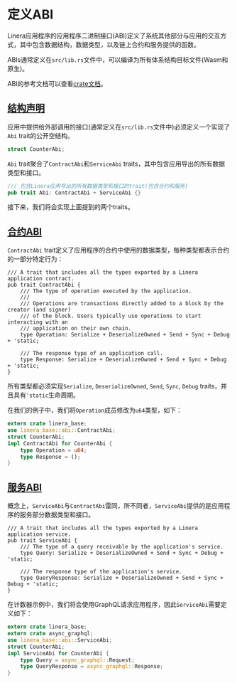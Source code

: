 # 定义ABI

Linera应用程序的应用程序二进制接口(ABI)定义了系统其他部分与应用的交互方式，其中包含数据结构，数据类型，以及链上合约和服务提供的函数。

ABIs通常定义在`src/lib.rs`文件中，可以编译为所有体系结构目标文件(Wasm和原生)。

ABI的参考文档可以查看[crate文档](https://docs.rs/linera-base/latest/linera_base/abi/)。

## [结构声明](https://linera-dev.respeer.ai/#/zh_CN/sdk/abi?id=defining-a-marker-struct)

应用中提供给外部调用的接口(通常定义在`src/lib.rs`文件中)必须定义一个实现了`Abi` trait的公开空结构。

```rust
struct CounterAbi;
```

`Abi` trait聚合了`ContractAbi`和`ServiceAbi` traits，其中包含应用导出的所有数据类型和接口。

```rust
/// 包含Linera应用导出的所有数据类型和接口的trait(包含合约和服务)
pub trait Abi: ContractAbi + ServiceAbi {}
```

接下来，我们将会实现上面提到的两个traits。

## [合约ABI](https://linera-dev.respeer.ai/#/zh_CN/sdk/abi?id=contract-abi)

`ContractAbi` trait定义了应用程序的合约中使用的数据类型，每种类型都表示合约的一部分特定行为：

```rust,ignore
/// A trait that includes all the types exported by a Linera application contract.
pub trait ContractAbi {
    /// The type of operation executed by the application.
    ///
    /// Operations are transactions directly added to a block by the creator (and signer)
    /// of the block. Users typically use operations to start interacting with an
    /// application on their own chain.
    type Operation: Serialize + DeserializeOwned + Send + Sync + Debug + 'static;

    /// The response type of an application call.
    type Response: Serialize + DeserializeOwned + Send + Sync + Debug + 'static;
}
```

所有类型都必须实现`Serialize`, `DeserializeOwned`, `Send`, `Sync`, `Debug` traits，并且具有`'static`生命周期。

在我们的例子中，我们将`Operation`成员修改为`u64`类型，如下：

```rust
extern crate linera_base;
use linera_base::abi::ContractAbi;
struct CounterAbi;
impl ContractAbi for CounterAbi {
    type Operation = u64;
    type Response = ();
}
```

## [服务ABI](https://linera-dev.respeer.ai/#/zh_CN/sdk/abi?id=service-abi)

概念上，`ServiceAbi`与`ContractAbi`雷同，所不同者，`ServiceAbi`提供的是应用程序的服务部分数据类型和接口。

```rust,ignore
/// A trait that includes all the types exported by a Linera application service.
pub trait ServiceAbi {
    /// The type of a query receivable by the application's service.
    type Query: Serialize + DeserializeOwned + Send + Sync + Debug + 'static;

    /// The response type of the application's service.
    type QueryResponse: Serialize + DeserializeOwned + Send + Sync + Debug + 'static;
}
```

在计数器示例中，我们将会使用GraphQL请求应用程序，因此`ServiceAbi`需要定义如下：

```rust
extern crate linera_base;
extern crate async_graphql;
use linera_base::abi::ServiceAbi;
struct CounterAbi;
impl ServiceAbi for CounterAbi {
    type Query = async_graphql::Request;
    type QueryResponse = async_graphql::Response;
}
```
